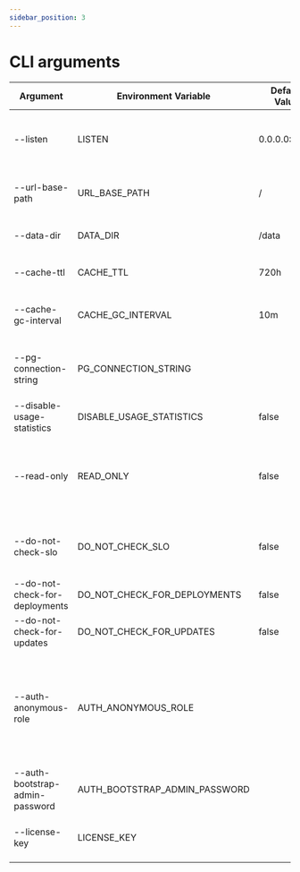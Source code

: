 ```yaml
---
sidebar_position: 3
---
```


# CLI arguments

| Argument               | Environment Variable | Default Value | Description                                                                                          |
|------------------------|----------------|-----|------------------------------------------------------------------------------------------------------|
| --listen               | LISTEN         | 0.0.0.0:8080| Listen address in the format `ip:port` or `:port`.                                                   |
| --url-base-path        | URL_BASE_PATH  | /   | Base URL to run Coroot at a sub-path, e.g., `/coroot/`.                                              |
| --data-dir             | DATA_DIR       | /data | Path to the data directory.                                                                          |
| --cache-ttl            | CACHE_TTL      | 720h | Cache Time-To-Live (TTL).                                                                            |
| --cache-gc-interval    | CACHE_GC_INTERVAL | 10m | Cache Garbage Collection (GC) interval.                                                              |
| --pg-connection-string | PG_CONNECTION_STRING |     | PostgreSQL connection string (uses SQLite if not set).                                               |
| --disable-usage-statistics | DISABLE_USAGE_STATISTICS | false | Disable usage statistics.                                                                            |
| --read-only            | READ_ONLY      | false | Enable read-only mode where configuration changes don't take effect.                                 |
| --do-not-check-slo     | DO_NOT_CHECK_SLO | false | Do not check Service Level Objective (SLO) compliance.                                               |
| --do-not-check-for-deployments | DO_NOT_CHECK_FOR_DEPLOYMENTS | false | Do not check for new deployments.                                                                    |
| --do-not-check-for-updates | DO_NOT_CHECK_FOR_UPDATES | false | Do not check for new versions.                                                                       |
| --auth-anonymous-role  | AUTH_ANONYMOUS_ROLE |     | Disable authentication and assign one of the following roles to the anonymous user: Admin, Editor, or Viewer. |
| --auth-bootstrap-admin-password | AUTH_BOOTSTRAP_ADMIN_PASSWORD |     | Password for the default Admin user.                                                                 |
| --license-key          | LICENSE_KEY    |     | License key for Coroot Enterprise Edition.                                                           |
